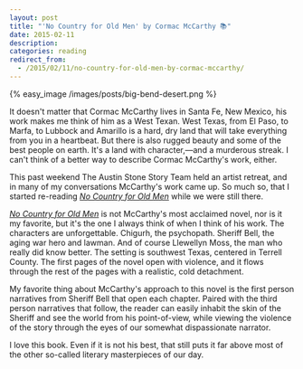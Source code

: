 ```yaml
---
layout: post
title: "'No Country for Old Men' by Cormac McCarthy 📚"
date: 2015-02-11
description:
categories: reading
redirect_from:
  - /2015/02/11/no-country-for-old-men-by-cormac-mccarthy/
---
```

{% easy_image /images/posts/big-bend-desert.png %}

It doesn't matter that Cormac McCarthy lives in Santa Fe, New Mexico, his work makes me think of him as a West Texan. West Texas, from El Paso, to Marfa, to Lubbock and Amarillo is a hard, dry land that will take everything from you in a heartbeat. But there is also rugged beauty and some of the best people on earth. It's a land with character,—and a murderous streak. I can't think of a better way to describe Cormac McCarthy's work, either.

This past weekend The Austin Stone Story Team held an artist retreat, and in many of my conversations McCarthy's work came up. So much so, that I started re-reading <a href="http://www.amazon.com/gp/product/0307387135/ref=as_li_tl?ie=UTF8&amp;camp=1789&amp;creative=390957&amp;creativeASIN=0307387135&amp;linkCode=as2&amp;tag=blundin-20&amp;linkId=D7LAZQB3ZY42K4ZF"><em>No Country for Old Men</em></a> while we were still there.

<a href="http://www.amazon.com/gp/product/0307387135/ref=as_li_tl?ie=UTF8&amp;camp=1789&amp;creative=390957&amp;creativeASIN=0307387135&amp;linkCode=as2&amp;tag=blundin-20&amp;linkId=D7LAZQB3ZY42K4ZF"><em>No Country for Old Men</em></a> is not McCarthy's most acclaimed novel, nor is it my favorite, but it's the one I always think of when I think of his work. The characters are unforgettable. Chigurh, the psychopath. Sheriff Bell, the aging war hero and lawman. And of course Llewellyn Moss, the man who really did know better. The setting is southwest Texas, centered in Terrell County. The first pages of the novel open with violence, and it flows through the rest of the pages with a realistic, cold detachment.

My favorite thing about McCarthy's approach to this novel is the first person narratives from Sheriff Bell that open each chapter. Paired with the third person narratives that follow, the reader can easily inhabit the skin of the Sheriff and see the world from his point-of-view, while viewing the violence of the story through the eyes of our somewhat dispassionate narrator.

I love this book. Even if it is not his best, that still puts it far above most of the other so-called literary masterpieces of our day.
